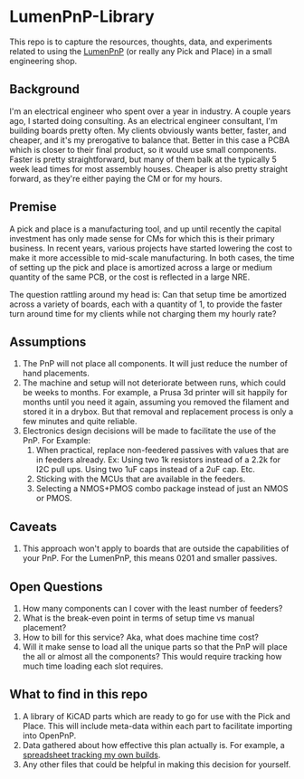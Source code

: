 # LumenPnP-Library

This repo is to capture the resources, thoughts, data, and experiments related to using the [LumenPnP](https://www.opulo.io/products/lumenpnp) (or really any Pick and Place) in a small engineering shop.  

## Background

I'm an electrical engineer who spent over a year in industry.  A couple years ago, I started doing consulting.  As an electrical engineer consultant, I'm building boards pretty often.  My clients obviously wants better, faster, and cheaper, and it's my prerogative to balance that.  Better in this case a PCBA which is closer to their final product, so it would use small components.  Faster is pretty straightforward, but many of them balk at the typically 5 week lead times for most assembly houses.  Cheaper is also pretty straight forward, as they're either paying the CM or for my hours. 

## Premise

A pick and place is a manufacturing tool, and up until recently the capital investment has only made sense for CMs for which this is their primary business.  In recent years, various projects have started lowering the cost to make it more accessible to mid-scale manufacturing.  In both cases, the time of setting up the pick and place is amortized across a large or medium quantity of the same PCB, or the cost is reflected in a large NRE.  

The question rattling around my head is:  Can that setup time be amortized across a variety of boards, each with a quantity of 1, to provide the faster turn around time for my clients while not charging them my hourly rate?

## Assumptions

1. The PnP will not place all components.  It will just reduce the number of hand placements.
1. The machine and setup will not deteriorate between runs, which could be weeks to months.  For example, a Prusa 3d printer will sit happily for months until you need it again, assuming you removed the filament and stored it in a drybox.  But that removal and replacement process is only a few minutes and quite reliable.
1. Electronics design decisions will be made to facilitate the use of the PnP.  For Example:
    1. When practical, replace non-feedered passives with values that are in feeders already.  Ex: Using two 1k resistors instead of a 2.2k for I2C pull ups.  Using two 1uF caps instead of a 2uF cap.  Etc.
    1. Sticking with the MCUs that are available in the feeders.
    1. Selecting a NMOS+PMOS combo package instead of just an NMOS or PMOS.  

## Caveats

1. This approach won't apply to boards that are outside the capabilities of your PnP.  For the LumenPnP, this means 0201 and smaller passives.

## Open Questions

1. How many components can I cover with the least number of feeders?
1. What is the break-even point in terms of setup time vs manual placement?
1. How to bill for this service?  Aka, what does machine time cost?
1. Will it make sense to load all the unique parts so that the PnP will place the all or almost all the components?  This would require tracking how much time loading each slot requires.

## What to find in this repo

1. A library of KiCAD parts which are ready to go for use with the Pick and Place. This will include meta-data within each part to facilitate importing into OpenPnP.  
1. Data gathered about how effective this plan actually is.  For example, a [spreadsheet tracking my own builds](https://docs.google.com/spreadsheets/d/17FbHCPNZ1fRXliRPgTtyA1XI38gV4tv1DgYWPC0j7IY/edit?usp=sharing).
1. Any other files that could be helpful in making this decision for yourself.
